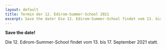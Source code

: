 ```yaml
---
layout: default
title: Termin der 12. Edirom-Summer-School 2021
excerpt: Save the date! Die 12. Edirom-Summer-School findet vom 13. bis 17. September 2021 statt.
---
```


**Save the date!**

Die 12. Edirom-Summer-School findet vom 13. bis 17. September 2021 statt.